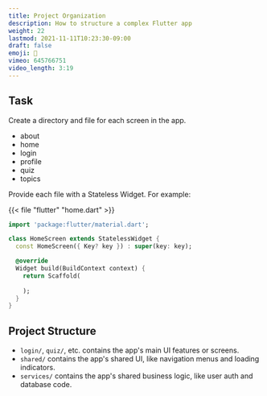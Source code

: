 ```yaml
---
title: Project Organization
description: How to structure a complex Flutter app
weight: 22
lastmod: 2021-11-11T10:23:30-09:00
draft: false
emoji: 🍱
vimeo: 645766751
video_length: 3:19
---
```


## Task 

Create a directory and file for each screen in the app. 

- about
- home
- login
- profile
- quiz
- topics

Provide each file with a Stateless Widget. For example:

{{< file "flutter" "home.dart" >}}
```dart
import 'package:flutter/material.dart';

class HomeScreen extends StatelessWidget {
  const HomeScreen({ Key? key }) : super(key: key);

  @override
  Widget build(BuildContext context) {
    return Scaffold(
      
    );
  }
}
```

## Project Structure

- `login/`, `quiz/`, etc. contains the app's main UI features or screens.
- `shared/` contains the app's shared UI, like navigation menus and loading indicators. 
- `services/` contains the app's shared business logic, like user auth and database code.